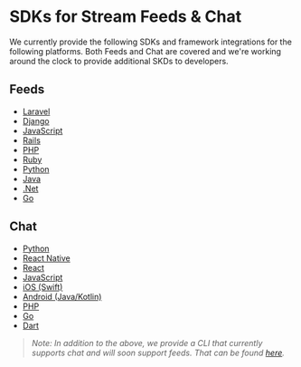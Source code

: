 # SDKs for Stream Feeds & Chat

We currently provide the following SDKs and framework integrations for the following platforms. Both Feeds and Chat are covered and we're working around the clock to provide additional SKDs to developers.

## Feeds
- [Laravel](https://github.com/GetStream/stream-laravel)
- [Django](https://github.com/GetStream/stream-django)
- [JavaScript](https://github.com/GetStream/stream-js)
- [Rails](https://github.com/GetStream/stream-rails)
- [PHP](https://github.com/GetStream/stream-php)
- [Ruby](https://github.com/GetStream/stream-ruby)
- [Python](https://github.com/GetStream/stream-python)
- [Java](https://github.com/GetStream/stream-java)
- [.Net](https://github.com/GetStream/stream-net)
- [Go](https://github.com/GetStream/stream-go)

## Chat
- [Python](https://github.com/GetStream/stream-chat-python)
- [React Native](https://github.com/GetStream/stream-chat-react-native)
- [React](https://github.com/GetStream/stream-chat-react)
- [JavaScript](https://github.com/GetStream/stream-chat-js)
- [iOS (Swift)](https://github.com/GetStream/stream-chat-swift)
- [Android (Java/Kotlin)](https://github.com/GetStream/stream-chat-android)
- [PHP](https://github.com/GetStream/stream-chat-php)
- [Go](https://github.com/GetStream/stream-chat-go)
- [Dart](https://github.com/GetStream/stream-chat-dart)

> *Note: In addition to the above, we provide a CLI that currently supports chat and will soon support feeds. That can be found [here](https://github.com/getstream/stream-cli).*
